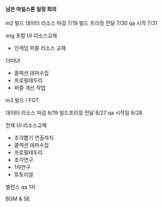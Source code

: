 

#### 남은 마일스톤 일정 회의


m2 빌드
데이터 리소스 마감 7/19
빌드 프리징 전달  7/30
qa 시작 7/31


sng 포함 UI 리소스교체
- 인게임 퍼즐 리소스 교체

더미UI
- 콜렉션 테마수집
- 프로필테두리
- 퍼즐 개선 작업



m3 빌드  / FGT 

데이터 리소스 마감 8/19
빌드프리징 전달 8/27
qa 시작일 8/28

전체 UI 리소스교체
 - 조각뽑기 연출까지
 - 콜렉션 테마수집
 - 프로필테두리
 - 조각연구
 - 1차연구
 - 튜토리얼


밸런스 qa 1차

BGM & SE
